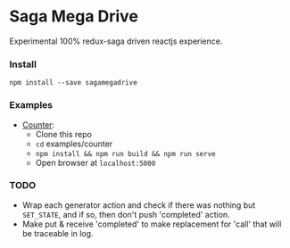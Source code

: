 # Saga Mega Drive

Experimental 100% redux-saga driven reactjs experience.

### Install

```
npm install --save sagamegadrive
```

### Examples

- [Counter](https://github.com/josephbuchma/sagamegadrive/blob/master/examples/counter/index.js):
  - Clone this repo
  - `cd` examples/counter
  - `npm install && npm run build && npm run serve`
  - Open browser at `localhost:5000`

### TODO

- Wrap each generator action and check if there was nothing but `SET_STATE`,
  and if so, then don't push 'completed' action.
- Make put & receive 'completed' to make replacement for 'call' that will be
  traceable in log.
